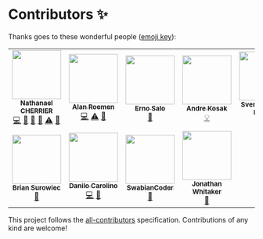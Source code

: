 
# Contributors ✨

Thanks goes to these wonderful people
([emoji key](https://allcontributors.org/docs/en/emoji-key)):

<!-- ALL-CONTRIBUTORS-LIST:START - Do not remove or modify this section -->
<!-- prettier-ignore-start -->
<!-- markdownlint-disable -->
<table>
  <tr>
    <td align="center"><a href="https://nathanaelcherrier.com"><img src="https://avatars0.githubusercontent.com/u/3090112?v=4?s=100" width="100px;" alt=""/><br /><sub><b>Nathanael CHERRIER</b></sub></a><br /><a href="https://github.com/mindsers/changelog-reader-action/commits?author=mindsers" title="Code">💻</a> <a href="https://github.com/mindsers/changelog-reader-action/commits?author=mindsers" title="Documentation">📖</a> <a href="https://github.com/mindsers/changelog-reader-action/pulls?q=is%3Apr+reviewed-by%3Amindsers" title="Reviewed Pull Requests">👀</a> <a href="#question-mindsers" title="Answering Questions">💬</a> <a href="https://github.com/mindsers/changelog-reader-action/commits?author=mindsers" title="Tests">⚠️</a> <a href="#maintenance-mindsers" title="Maintenance">🚧</a></td>
    <td align="center"><a href="https://roemen.company"><img src="https://avatars1.githubusercontent.com/u/796505?v=4?s=100" width="100px;" alt=""/><br /><sub><b>Alan Roemen</b></sub></a><br /><a href="https://github.com/mindsers/changelog-reader-action/commits?author=aroemen" title="Code">💻</a> <a href="https://github.com/mindsers/changelog-reader-action/commits?author=aroemen" title="Tests">⚠️</a> <a href="#ideas-aroemen" title="Ideas, Planning, & Feedback">🤔</a></td>
    <td align="center"><a href="http://endormi.io"><img src="https://avatars3.githubusercontent.com/u/39559256?v=4?s=100" width="100px;" alt=""/><br /><sub><b>Erno Salo</b></sub></a><br /><a href="https://github.com/mindsers/changelog-reader-action/commits?author=endormi" title="Documentation">📖</a></td>
    <td align="center"><a href="https://github.com/andrekosak"><img src="https://avatars1.githubusercontent.com/u/6382243?v=4?s=100" width="100px;" alt=""/><br /><sub><b>Andre Kosak</b></sub></a><br /><a href="#example-andrekosak" title="Examples">💡</a></td>
    <td align="center"><a href="https://svenstaro.org"><img src="https://avatars0.githubusercontent.com/u/1664?v=4?s=100" width="100px;" alt=""/><br /><sub><b>Sven-Hendrik Haase</b></sub></a><br /><a href="#example-svenstaro" title="Examples">💡</a></td>
    <td align="center"><a href="https://alexesprit.com"><img src="https://avatars1.githubusercontent.com/u/1119267?v=4?s=100" width="100px;" alt=""/><br /><sub><b>Alexey</b></sub></a><br /><a href="https://github.com/mindsers/changelog-reader-action/commits?author=alexesprit" title="Documentation">📖</a></td>
    <td align="center"><a href="https://github.com/farfromrefug"><img src="https://avatars.githubusercontent.com/u/655344?v=4?s=100" width="100px;" alt=""/><br /><sub><b>farfromrefuge</b></sub></a><br /><a href="https://github.com/mindsers/changelog-reader-action/commits?author=farfromrefug" title="Code">💻</a></td>
  </tr>
  <tr>
    <td align="center"><a href="http://onlypans.pizza"><img src="https://avatars.githubusercontent.com/u/831974?v=4?s=100" width="100px;" alt=""/><br /><sub><b>Brian Surowiec</b></sub></a><br /><a href="https://github.com/mindsers/changelog-reader-action/issues?q=author%3Axt0rted" title="Bug reports">🐛</a></td>
    <td align="center"><a href="https://github.com/danilogco"><img src="https://avatars.githubusercontent.com/u/3433530?v=4?s=100" width="100px;" alt=""/><br /><sub><b>Danilo Carolino</b></sub></a><br /><a href="https://github.com/mindsers/changelog-reader-action/commits?author=danilogco" title="Code">💻</a> <a href="https://github.com/mindsers/changelog-reader-action/issues?q=author%3Adanilogco" title="Bug reports">🐛</a></td>
    <td align="center"><a href="https://github.com/SwabianCoder"><img src="https://avatars.githubusercontent.com/u/43047586?v=4?s=100" width="100px;" alt=""/><br /><sub><b>SwabianCoder</b></sub></a><br /><a href="https://github.com/mindsers/changelog-reader-action/issues?q=author%3ASwabianCoder" title="Bug reports">🐛</a></td>
    <td align="center"><a href="http://jon-whit.me"><img src="https://avatars.githubusercontent.com/u/2899204?v=4?s=100" width="100px;" alt=""/><br /><sub><b>Jonathan Whitaker</b></sub></a><br /><a href="#ideas-jon-whit" title="Ideas, Planning, & Feedback">🤔</a></td>
  </tr>
</table>

<!-- markdownlint-restore -->
<!-- prettier-ignore-end -->

<!-- ALL-CONTRIBUTORS-LIST:END -->

This project follows the
[all-contributors](https://github.com/all-contributors/all-contributors)
specification. Contributions of any kind are welcome!
